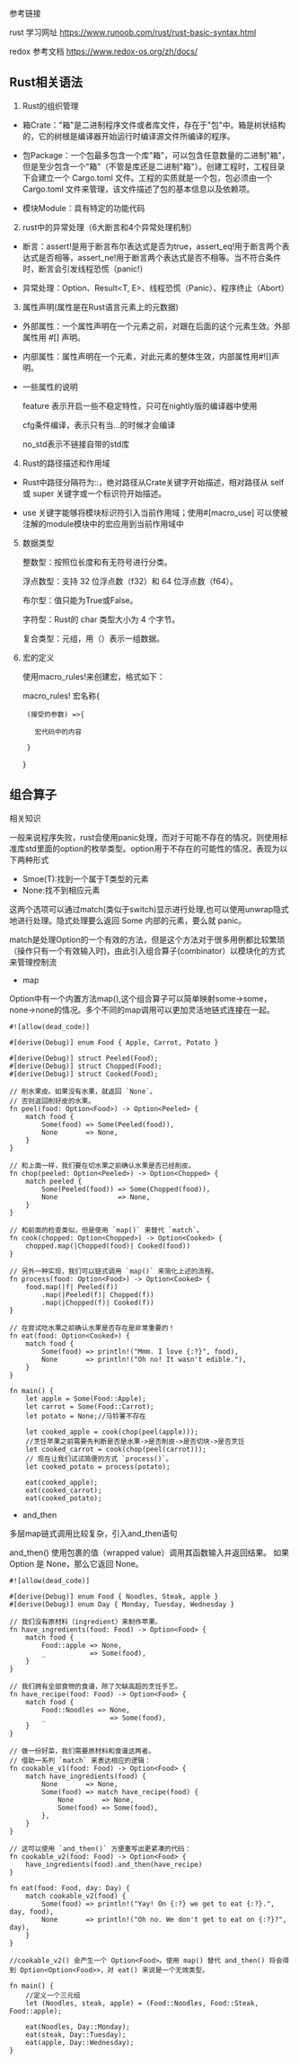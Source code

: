 参考链接

rust 学习网址 https://www.runoob.com/rust/rust-basic-syntax.html

redox 参考文档 https://www.redox-os.org/zh/docs/

## Rust相关语法

1. Rust的组织管理

- 箱Crate："箱"是二进制程序文件或者库文件，存在于"包"中。箱是树状结构的，它的树根是编译器开始运行时编译源文件所编译的程序。

- 包Package：一个包最多包含一个库"箱"，可以包含任意数量的二进制"箱"，但是至少包含一个"箱"（不管是库还是二进制"箱"）。创建工程时，工程目录下会建立一个 Cargo.toml 文件。工程的实质就是一个包，包必须由一个 Cargo.toml 文件来管理，该文件描述了包的基本信息以及依赖项。

- 模块Module：具有特定的功能代码

2. rust中的异常处理（6大断言和4个异常处理机制）

- 断言：assert!是用于断言布尔表达式是否为true，assert_eq!用于断言两个表达式是否相等，assert_ne!用于断言两个表达式是否不相等。当不符合条件时，断言会引发线程恐慌（panic!）

- 异常处理：Option、Result<T, E>、线程恐慌（Panic）、程序终止（Abort）

3. 属性声明(属性是在Rust语言元素上的元数据)

- 外部属性：一个属性声明在一个元素之前，对跟在后面的这个元素生效。外部属性用 #[] 声明。

- 内部属性：属性声明在一个元素，对此元素的整体生效，内部属性用#![]声明。

- 一些属性的说明

   feature 表示开启一些不稳定特性，只可在nightly版的编译器中使用

   cfg条件编译，表示只有当…的时候才会编译

   no_std表示不链接自带的std库

4. Rust的路径描述和作用域

- Rust中路径分隔符为::，绝对路径从Crate关键字开始描述，相对路径从 self 或 super 关键字或一个标识符开始描述。

- use 关键字能够将模块标识符引入当前作用域；使用#[macro_use] 可以使被注解的module模块中的宏应用到当前作用域中

5. 数据类型

   整数型：按照位长度和有无符号进行分类。

   浮点数型：支持 32 位浮点数（f32）和 64 位浮点数（f64）。
 
   布尔型：值只能为True或False。

   字符型：Rust的 char 类型大小为 4 个字节。

   复合类型：元组，用（）表示一组数据。


6. 宏的定义

   使用macro_rules!来创建宏，格式如下：

      macro_rules! 宏名称{

        (接受的参数) =>{
 
	      宏代码中的内容
  
        }
  
      }


## 组合算子

相关知识

一般来说程序失败，rust会使用panic处理，而对于可能不存在的情况，则使用标准库std里面的option<T>的枚举类型。option<T>用于不存在的可能性的情况，表现为以下两种形式

- Smoe(T):找到一个属于T类型的元素
- None:找不到相应元素

这两个选项可以通过match(类似于switch)显示进行处理,也可以使用unwrap隐式地进行处理。隐式处理要么返回 Some 内部的元素，要么就 panic。

match是处理Option的一个有效的方法，但是这个方法对于很多用例都比较繁琐（操作只有一个有效输入时)，由此引入组合算子(combinator）以模块化的方式来管理控制流

- map

Option中有一个内置方法map(),这个组合算子可以简单映射some->some，none->none的情况。多个不同的map调用可以更加灵活地链式连接在一起。
```
#![allow(dead_code)]

#[derive(Debug)] enum Food { Apple, Carrot, Potato }

#[derive(Debug)] struct Peeled(Food);
#[derive(Debug)] struct Chopped(Food);
#[derive(Debug)] struct Cooked(Food);

// 削水果皮。如果没有水果，就返回 `None`。
// 否则返回削好皮的水果。
fn peel(food: Option<Food>) -> Option<Peeled> {
    match food {
        Some(food) => Some(Peeled(food)),
        None       => None,
    }
}

// 和上面一样，我们要在切水果之前确认水果是否已经削皮。
fn chop(peeled: Option<Peeled>) -> Option<Chopped> {
    match peeled {
        Some(Peeled(food)) => Some(Chopped(food)),
        None               => None,
    }
}

// 和前面的检查类似，但是使用 `map()` 来替代 `match`。
fn cook(chopped: Option<Chopped>) -> Option<Cooked> {
    chopped.map(|Chopped(food)| Cooked(food))
}

// 另外一种实现，我们可以链式调用 `map()` 来简化上述的流程。
fn process(food: Option<Food>) -> Option<Cooked> {
    food.map(|f| Peeled(f))
        .map(|Peeled(f)| Chopped(f))
        .map(|Chopped(f)| Cooked(f))
}

// 在尝试吃水果之前确认水果是否存在是非常重要的！
fn eat(food: Option<Cooked>) {
    match food {
        Some(food) => println!("Mmm. I love {:?}", food),
        None       => println!("Oh no! It wasn't edible."),
    }
}

fn main() {
    let apple = Some(Food::Apple);
    let carrot = Some(Food::Carrot);
    let potato = None;//马铃薯不存在

    let cooked_apple = cook(chop(peel(apple)));
    //烹饪苹果之前需要先判断是否是水果->是否削皮->是否切块->是否烹饪
    let cooked_carrot = cook(chop(peel(carrot)));
    // 现在让我们试试简便的方式 `process()`。
    let cooked_potato = process(potato);

    eat(cooked_apple);
    eat(cooked_carrot);
    eat(cooked_potato);
```

- and_then

多层map链式调用比较复杂，引入and_then语句

and_then() 使用包裹的值（wrapped value）调用其函数输入并返回结果。 如果 Option 是 None，那么它返回 None。

```
#![allow(dead_code)]

#[derive(Debug)] enum Food { Noodles, Steak, apple }
#[derive(Debug)] enum Day { Monday, Tuesday, Wednesday }

// 我们没有原材料（ingredient）来制作苹果。
fn have_ingredients(food: Food) -> Option<Food> {
    match food {
        Food::apple => None,
        _           => Some(food),
    }
}

// 我们拥有全部食物的食谱，除了欠缺高超的烹饪手艺。
fn have_recipe(food: Food) -> Option<Food> {
    match food {
        Food::Noodles => None,
        _                => Some(food),
    }
}

// 做一份好菜，我们需要原材料和食谱这两者。
// 借助一系列 `match` 来表达相应的逻辑：
fn cookable_v1(food: Food) -> Option<Food> {
    match have_ingredients(food) {
        None       => None,
        Some(food) => match have_recipe(food) {
            None       => None,
            Some(food) => Some(food),
        },
    }
}

// 这可以使用 `and_then()` 方便重写出更紧凑的代码：
fn cookable_v2(food: Food) -> Option<Food> {
    have_ingredients(food).and_then(have_recipe)
}

fn eat(food: Food, day: Day) {
    match cookable_v2(food) {
        Some(food) => println!("Yay! On {:?} we get to eat {:?}.", day, food),
        None       => println!("Oh no. We don't get to eat on {:?}?", day),
    }
}

//cookable_v2() 会产生一个 Option<Food>。使用 map() 替代 and_then() 将会得到 Option<Option<Food>>，对 eat() 来说是一个无效类型。

fn main() {
    //定义一个三元组
    let (Noodles, steak, apple) = (Food::Noodles, Food::Steak, Food::apple);

    eat(Noodles, Day::Monday);
    eat(steak, Day::Tuesday);
    eat(apple, Day::Wednesday);
}
```






